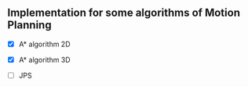 ## Implementation for some algorithms of Motion Planning

- [x] A* algorithm 2D

- [x] A* algorithm 3D

- [ ] JPS

  